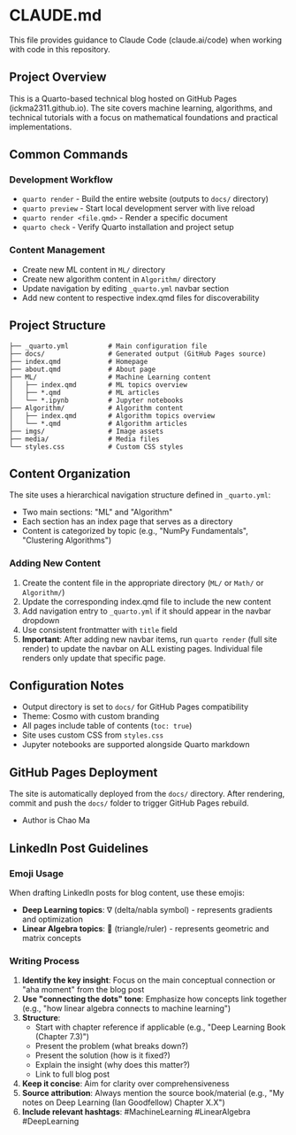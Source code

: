 # CLAUDE.md

This file provides guidance to Claude Code (claude.ai/code) when working with code in this repository.

## Project Overview

This is a Quarto-based technical blog hosted on GitHub Pages (ickma2311.github.io). The site covers machine learning, algorithms, and technical tutorials with a focus on mathematical foundations and practical implementations.

## Common Commands

### Development Workflow
- `quarto render` - Build the entire website (outputs to `docs/` directory)
- `quarto preview` - Start local development server with live reload
- `quarto render <file.qmd>` - Render a specific document
- `quarto check` - Verify Quarto installation and project setup

### Content Management
- Create new ML content in `ML/` directory
- Create new algorithm content in `Algorithm/` directory
- Update navigation by editing `_quarto.yml` navbar section
- Add new content to respective index.qmd files for discoverability

## Project Structure

```
├── _quarto.yml          # Main configuration file
├── docs/                # Generated output (GitHub Pages source)
├── index.qmd            # Homepage
├── about.qmd            # About page
├── ML/                  # Machine Learning content
│   ├── index.qmd        # ML topics overview
│   ├── *.qmd            # ML articles
│   └── *.ipynb          # Jupyter notebooks
├── Algorithm/           # Algorithm content
│   ├── index.qmd        # Algorithm topics overview
│   └── *.qmd            # Algorithm articles
├── imgs/                # Image assets
├── media/               # Media files
└── styles.css           # Custom CSS styles
```

## Content Organization

The site uses a hierarchical navigation structure defined in `_quarto.yml`:
- Two main sections: "ML" and "Algorithm"
- Each section has an index page that serves as a directory
- Content is categorized by topic (e.g., "NumPy Fundamentals", "Clustering Algorithms")

### Adding New Content

1. Create the content file in the appropriate directory (`ML/` or `Math/` or `Algorithm/`)
2. Update the corresponding index.qmd file to include the new content
3. Add navigation entry to `_quarto.yml` if it should appear in the navbar dropdown
4. Use consistent frontmatter with `title` field
5. **Important**: After adding new navbar items, run `quarto render` (full site render) to update the navbar on ALL existing pages. Individual file renders only update that specific page.

## Configuration Notes

- Output directory is set to `docs/` for GitHub Pages compatibility
- Theme: Cosmo with custom branding
- All pages include table of contents (`toc: true`)
- Site uses custom CSS from `styles.css`
- Jupyter notebooks are supported alongside Quarto markdown

## GitHub Pages Deployment

The site is automatically deployed from the `docs/` directory. After rendering, commit and push the `docs/` folder to trigger GitHub Pages rebuild.
- Author is Chao Ma

## LinkedIn Post Guidelines

### Emoji Usage
When drafting LinkedIn posts for blog content, use these emojis:
- **Deep Learning topics**: ∇ (delta/nabla symbol) - represents gradients and optimization
- **Linear Algebra topics**: 📐 (triangle/ruler) - represents geometric and matrix concepts

### Writing Process
1. **Identify the key insight**: Focus on the main conceptual connection or "aha moment" from the blog post
2. **Use "connecting the dots" tone**: Emphasize how concepts link together (e.g., "how linear algebra connects to machine learning")
3. **Structure**:
   - Start with chapter reference if applicable (e.g., "Deep Learning Book (Chapter 7.3)")
   - Present the problem (what breaks down?)
   - Present the solution (how is it fixed?)
   - Explain the insight (why does this matter?)
   - Link to full blog post
4. **Keep it concise**: Aim for clarity over comprehensiveness
5. **Source attribution**: Always mention the source book/material (e.g., "My notes on Deep Learning (Ian Goodfellow) Chapter X.X")
6. **Include relevant hashtags**: #MachineLearning #LinearAlgebra #DeepLearning
